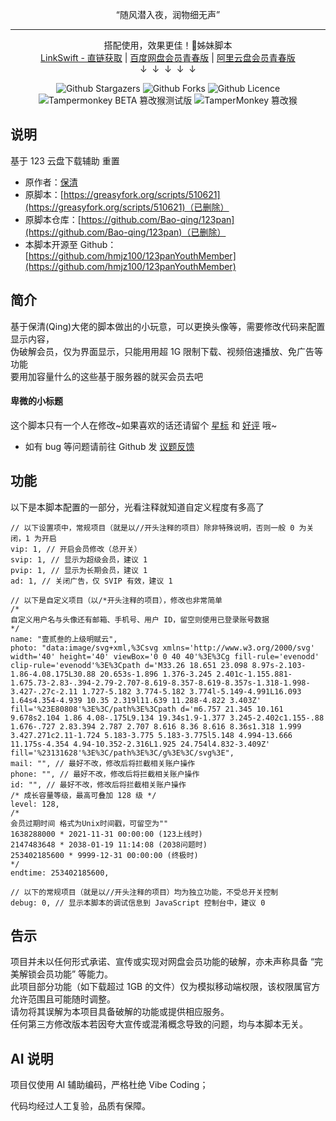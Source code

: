 ﻿<center>
	<p>“随风潜入夜，润物细无声”</p>
	<hr>
	<p>
		搭配使用，效果更佳！👋姊妹脚本
		<br/>
		<a href="https://scriptcat.org/script-show-page/1604" target="_blank">LinkSwift - 直链获取</a> | <a href="https://scriptcat.org/script-show-page/2236" target="_blank">百度网盘会员青春版</a> | <a href="https://scriptcat.org/script-show-page/2470" target="_blank">阿里云盘会员青春版</a>
		<br/>
		↓&nbsp;&nbsp;↓&nbsp;&nbsp;↓&nbsp;&nbsp;↓&nbsp;&nbsp;↓
	</p>
	<p>
		<img alt="Github Stargazers" src="https://img.shields.io/github/stars/hmjz100/123panYouthMember?label=星标&logo=github&logoColor=white&labelColor=black&color=gold&style=for-the-badge&cacheSeconds=10">
		<img alt="Github Forks" src="https://img.shields.io/github/forks/hmjz100/123panYouthMember?label=复刻&logo=github&logoColor=white&labelColor=black&color=grey&style=for-the-badge&cacheSeconds=10">
		<img alt="Github Licence" src="https://img.shields.io/github/license/hmjz100/123panYouthMember?label=许可&logo=github&logoColor=white&labelColor=black&color=grey&style=for-the-badge&cacheSeconds=10">
		<br/>
		<img src="https://img.shields.io/chrome-web-store/v/gcalenpjmijncebpfijmoaglllgpjagf.svg?label=Tampermonkey%20BETA%20篡改猴测试版&logo=tampermonkey&logoColor=red&color=red&style=for-the-badge" alt="Tampermonkey BETA 篡改猴测试版">
		<img src="https://img.shields.io/chrome-web-store/v/dhdgffkkebhmkfjojejmpbldmpobfkfo.svg?label=Tampermonkey%20篡改猴&logo=tampermonkey&logoColor=white&color=brightgreen&style=for-the-badge" alt="TamperMonkey 篡改猴">
	</p>
</center>

## 说明

基于 123 云盘下载辅助 重置
* 原作者：[保清](https://github.com/Bao-qing/)
* 原脚本：[https://greasyfork.org/scripts/510621](https://greasyfork.org/scripts/510621)（已删除）
* 原脚本仓库：[https://github.com/Bao-qing/123pan](https://github.com/Bao-qing/123pan)（已删除）
* 本脚本开源至 Github：[https://github.com/hmjz100/123panYouthMember](https://github.com/hmjz100/123panYouthMember)

## 简介

基于保清(Qing)大佬的脚本做出的小玩意，可以更换头像等，需要修改代码来配置显示内容，  
伪破解会员，仅为界面显示，只能用用超 1G 限制下载、视频倍速播放、免广告等功能  
要用加容量什么的这些基于服务器的就买会员去吧

#### 卑微的小标题

这个脚本只有一个人在修改\~如果喜欢的话还请留个 [星标](https://github.com/hmjz100/123panYouthMember/issues) 和 [好评](https://scriptcat.org/zh-CN/script-show-page/2385/comment) 哦\~  

* 如有 bug 等问题请前往 Github 发 [议题反馈](https://github.com/hmjz100/123panYouthMember/issues)

## 功能

以下是本脚本配置的一部分，光看注释就知道自定义程度有多高了
```
// 以下设置项中，常规项目（就是以//开头注释的项目）除非特殊说明，否则一般 0 为关闭，1 为开启
vip: 1, // 开启会员修改（总开关）
svip: 1, // 显示为超级会员，建议 1
pvip: 1, // 显示为长期会员，建议 1
ad: 1, // 关闭广告，仅 SVIP 有效，建议 1

// 以下是自定义项目（以/*开头注释的项目），修改也非常简单
/*
自定义用户名与头像还有邮箱、手机号、用户 ID，留空则使用已登录账号数据
*/
name: "壹贰叁的上级明赋云",
photo: "data:image/svg+xml,%3Csvg xmlns='http://www.w3.org/2000/svg' width='40' height='40' viewBox='0 0 40 40'%3E%3Cg fill-rule='evenodd' clip-rule='evenodd'%3E%3Cpath d='M33.26 18.651 23.098 8.97s-2.103-1.86-4.08.175L30.88 20.653s-1.896 1.376-3.245 2.401c-1.155.881-1.675.73-2.83-.394-2.79-2.707-8.619-8.357-8.619-8.357s-1.318-1.998-3.427-.27c-2.11 1.727-5.182 3.774-5.182 3.774l-5.149-4.991L16.093 1.64s4.354-4.939 10.35 2.319l11.639 11.288-4.822 3.403Z' fill='%23E80808'%3E%3C/path%3E%3Cpath d='m6.757 21.345 10.161 9.678s2.104 1.86 4.08-.175L9.134 19.34s1.9-1.377 3.245-2.402c1.155-.88 1.676-.727 2.83.394 2.787 2.707 8.616 8.36 8.616 8.36s1.318 1.999 3.427.271c2.11-1.724 5.183-3.775 5.183-3.775l5.148 4.994-13.666 11.175s-4.354 4.94-10.352-2.316L1.925 24.754l4.832-3.409Z' fill='%23131628'%3E%3C/path%3E%3C/g%3E%3C/svg%3E",
mail: "", // 最好不改，修改后将拦截相关账户操作
phone: "", // 最好不改，修改后将拦截相关账户操作
id: "", // 最好不改，修改后将拦截相关账户操作
/* 成长容量等级，最高可叠加 128 级 */
level: 128,
/*
会员过期时间 格式为Unix时间戳，可留空为""
1638288000 * 2021-11-31 00:00:00 (123上线时)
2147483648 * 2038-01-19 11:14:08 (2038问题时)
253402185600 * 9999-12-31 00:00:00 (终极时)
*/
endtime: 253402185600,

// 以下的常规项目（就是以//开头注释的项目）均为独立功能，不受总开关控制
debug: 0, // 显示本脚本的调试信息到 JavaScript 控制台中，建议 0
```

## 告示
项目并未以任何形式承诺、宣传或实现对网盘会员功能的破解，亦未声称具备 “完美解锁会员功能” 等能力。  
此项目部分功能（如下载超过 1GB 的文件）仅为模拟移动端权限，该权限属官方允许范围且可能随时调整。  
请勿将其误解为本项目具备破解的功能或提供相应服务。  
任何第三方修改版本若因夸大宣传或混淆概念导致的问题，均与本脚本无关。

## AI 说明
项目仅使用 AI 辅助编码，严格杜绝 Vibe Coding；

代码均经过人工复验，品质有保障。
